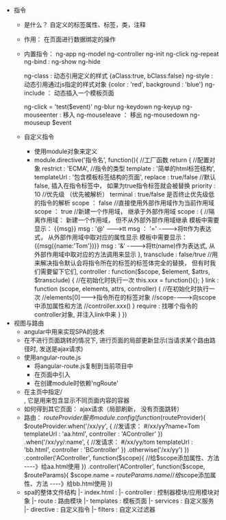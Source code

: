 
* 指令
	* 是什么？ 自定义的标签属性、标签，类，注释
	* 作用： 在页面进行数据绑定的操作
	* 内置指令：
		ng-app
		ng-model
		ng-controller
		ng-init
		ng-click
		ng-repeat
		ng-bind :
		ng-show
	    ng-hide
		
		ng-class : 动态引用定义的样式       {aClass:true, bClass:false}
	    ng-style : 动态引用通过js指定的样式对象   {color : 'red', background : 'blue'}
	    ng-include ： 动态插入一个模板页面
	
	    ng-click = 'test($event)'
	    ng-blur
	    ng-keydown
	    ng-keyup
	    ng-mouseenter : 移入
	    ng-mouseleave ： 移出
	    ng-mousedown
	    ng-mouseup
	    $event
	* 自定义指令
		* 使用module对象来定义
		* module.directive('指令名', function(){ //工厂函数
			return {                             //配置对象
				restrict : 'ECMA', //指令的类型
				template : '简单的html标签结构',
				templateUrl : '包含模板标签结构的页面',
				replace : true/false  //默认false, 插入在指令标签中， 如果为true指令标签就会被替换
				priority : 10 //优先级 （优先被解析）
				terminal : true/false  是否终止优先级低的指令的解析
				scope ： false  //直接使用外部作用域作为当前作用域
				scope ： true  //新建一个作用域， 继承于外部作用域
				scope : {     //隔离作用域： 新建一个作用域， 但不从外部外部作用域继承
						模板中需要显示： {{msg}}
					msg : '@'     <my-directive msg='tt'>    --->tt
					msg ： '='    <my-directive msg='tt/tt()'>	 ---->将tt作为表达式， 从外部作用域中取对应的属性显示
						模板中需要显示： {{msg({name:'Tom'})}}
					msg : '&'     <my-directive msg='tt(name)'>  ---->将tt(name)作为表达式, 从外部作用域中取对应的方法调用来显示
 				},
				transclude : false/true  //用来解决指令默认会将指令所在的标签的标签体完全的替换， 但有时我们需要留下它们,
				controller : function($scope, $element, $attrs, $transclude) {  //在初始化时执行一次
                        this.xxx = function(){};
                }
				link : function (scope, elements, attrs, controller) {    //在初始化时执行一次
                       //elements[0]--->指令所在的标签对象
                       //scope---->向scope中添加属性和方法
                       //controller.xxx()
                    }
                require : 找哪个指令的controller对象, 并注入link中来
			}
		})
* 视图与路由
	* angular中用来实现SPA的技术
	* 在不进行页面跳转的情况下, 进行页面的局部更新显示(当请求某个路由路径时, 发送是ajax请求)
	* 使用angular-route.js
		* 将angular-route.js复制到当前项目中
		* 在页面中引入
		* 在创建module时依赖'ngRoute'
	* 在主页中指定<ng-view>/<div ng-view>, 它是用来包含显示不同页面内容的容器
	* 如何得到其它页面： ajax请求（局部刷新， 没有页面跳转）
	* 路由： $routeProvider服务
		module.config(function($routeProvider){
				$routeProvider.when('/xx/yy', {      //发请求：  #/xx/yy?name=Tom
						templateUrl : 'aa.html',
						controller : 'AController'
					})
					.when('/xx/yy/:name', {      //发请求：  #/xx/yy/tom
						templateUrl : 'bb.html',
						controller : 'BController'
					})
					.otherwise('/xx/yy')
		})
		.controller('AController', function($scope){
			//给$scope添加属性、方法  ----》给aa.html使用
		})
		.controller('AController', function($scope, $routeParams){
			$scope.name = $routeParams.name
					//给$scope添加属性、方法  ----》给bb.html使用
		})			
    * spa的整体文件结构
    |- index.html : <ng-view>
    |- controller  : 控制器模块/应用模块对象
    |- route : 路由模块
    |- templates : 模板页面
    |- services : 自定义服务
    |- directive : 自定义指令
    |- filters : 自定义过滤器
        
        